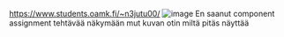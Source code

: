 https://www.students.oamk.fi/~n3jutu00/
![image](https://github.com/user-attachments/assets/ccd437c6-b1e7-4c9f-95c4-f1cfa9becd7b)
En saanut component assignment tehtävää näkymään mut kuvan otin miltä pitäs näyttää
